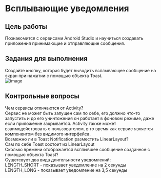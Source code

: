 # Всплывающие уведомления
## Цель работы
Познакомится с сервисами Android Studio и научиться создавать приложения принимающие и отправляющие сообщения.
## Задания для выполнения
Создайте кнопку, которая будет выводить всплывающее сообщение на экран при нажатии с помощью объекта Toast.  
![image](https://user-images.githubusercontent.com/70998859/156704241-270dffc9-3402-4b10-8220-9b7839d37e2d.png)  
## Контрольные вопросы
Чем сервисы отличаются от Activity?  
Сервис не может быть запущен сам по себе, его должно что-то запустить и до его уничтожения он работает в фоновом режиме, даже если приложение закрывается. Activity также может взаимодействовать с пользователем, в то время как сервис является компонентом без видимого интерфейса.  
Возможно ли в Toast Notification разместить LinearLayout?  
Сам по себе Toast состоит из LinearLayout  
Сколько времени отображается всплывшее сообщение созданное с помощью  объекта Toast?  
Сущетсвует два вида длительности уведомлений:  
LENGTH_SHORT - показывает уведомление на 2 секунды  
LENGTH_LONG - показывает уведомление на 3,5 секунды  

